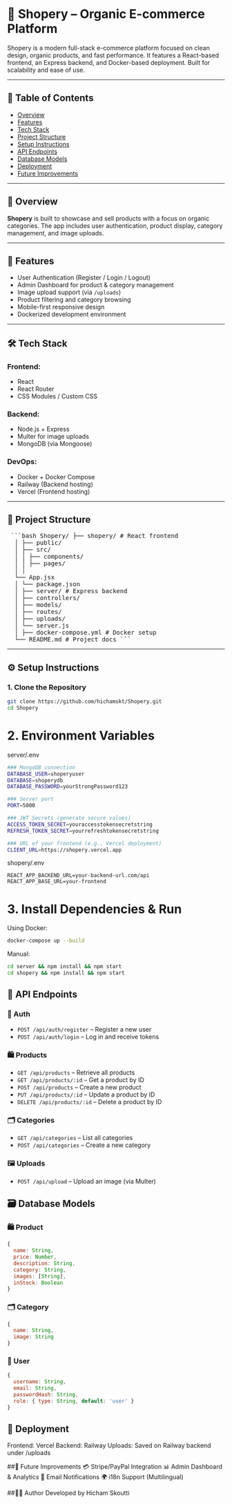 # 🛒 Shopery – Organic E-commerce Platform

Shopery is a modern full-stack e-commerce platform focused on clean design, organic products, and fast performance. It features a React-based frontend, an Express backend, and Docker-based deployment. Built for scalability and ease of use.

---

## 📌 Table of Contents

- [Overview](#overview)
- [Features](#features)
- [Tech Stack](#tech-stack)
- [Project Structure](#project-structure)
- [Setup Instructions](#setup-instructions)
- [API Endpoints](#api-endpoints)
- [Database Models](#database-models)
- [Deployment](#deployment)
- [Future Improvements](#future-improvements)

---

## 🚀 Overview

**Shopery** is built to showcase and sell products with a focus on organic categories. The app includes user authentication, product display, category management, and image uploads.

---

## 🌟 Features

- User Authentication (Register / Login / Logout)
- Admin Dashboard for product & category management
- Image upload support (via `/uploads`)
- Product filtering and category browsing
- Mobile-first responsive design
- Dockerized development environment

---

## 🛠️ Tech Stack

### Frontend:
- React
- React Router
- CSS Modules / Custom CSS

### Backend:
- Node.js + Express
- Multer for image uploads
- MongoDB (via Mongoose)

### DevOps:
- Docker + Docker Compose
- Railway (Backend hosting)
- Vercel (Frontend hosting)

---

## 📁 Project Structure

<pre> ```bash Shopery/ ├── shopery/ # React frontend
  │ ├── public/ 
  │ ├── src/ 
  │ │ ├── components/
  │ │ ├── pages/
  │ │
  └── App.jsx 
  │ └── package.json 
  │ ├── server/ # Express backend 
  │ ├── controllers/ 
  │ ├── models/ 
  │ ├── routes/ 
  │ ├── uploads/ 
  │ └── server.js 
  │ ├── docker-compose.yml # Docker setup 
  └── README.md # Project docs ``` </pre>


---

## ⚙️ Setup Instructions

### 1. Clone the Repository
```bash
git clone https://github.com/hichamskt/Shopery.git
cd Shopery

```

#  2. Environment Variables
server/.env
```bash
### MongoDB connection
DATABASE_USER=shoperyuser
DATABASE=shoperydb
DATABASE_PASSWORD=yourStrongPassword123

### Server port
PORT=5000

### JWT Secrets (generate secure values)
ACCESS_TOKEN_SECRET=youraccesstokensecretstring
REFRESH_TOKEN_SECRET=yourrefreshtokensecretstring

### URL of your frontend (e.g., Vercel deployment)
CLIENT_URL=https://shopery.vercel.app


```
shopery/.env
```
REACT_APP_BACKEND_URL=your-backend-url.com/api
REACT_APP_BASE_URL=your-frontend
```


# 3. Install Dependencies & Run
Using Docker:
```bash
docker-compose up --build
```
Manual:
```bash
cd server && npm install && npm start
cd shopery && npm install && npm start
```
## 🔌 API Endpoints

### 🔐 Auth
- `POST /api/auth/register` – Register a new user  
- `POST /api/auth/login` – Log in and receive tokens  

### 🛍️ Products
- `GET /api/products` – Retrieve all products  
- `GET /api/products/:id` – Get a product by ID  
- `POST /api/products` – Create a new product  
- `PUT /api/products/:id` – Update a product by ID  
- `DELETE /api/products/:id` – Delete a product by ID  

### 🗂️ Categories
- `GET /api/categories` – List all categories  
- `POST /api/categories` – Create a new category  

### 🖼️ Uploads
- `POST /api/upload` – Upload an image (via Multer)


## 🗃️ Database Models

### 🛍️ Product
```js
{
  name: String,
  price: Number,
  description: String,
  category: String,
  images: [String],
  inStock: Boolean
}
```
### 🗂️ Category
```js
{
  name: String,
  image: String
}
```
### 👤 User
```js
{
  username: String,
  email: String,
  passwordHash: String,
  role: { type: String, default: 'user' }
}
```


## 🚀 Deployment
Frontend: Vercel
Backend: Railway
Uploads: Saved on Railway backend under /uploads

##🔮 Future Improvements
💳 Stripe/PayPal Integration
📊 Admin Dashboard & Analytics
🔔 Email Notifications
🌍 i18n Support (Multilingual)

##👨‍💻 Author
Developed by Hicham Skoutti

